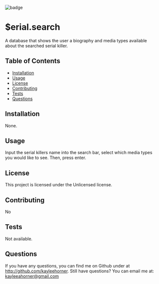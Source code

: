 
![badge](https://img.shields.io/badge/license-Unlicensed-blue)

# $erial.search

A database that shows the user a biography and media types available about the searched serial killer.

## Table of Contents
* [Installation](#Installation)
* [Usage](#Usage)
* [License](#License)
* [Contributing](#Contributing)
* [Tests](#Tests)
* [Questions](#Questions)


## Installation
None.

## Usage
Input the serial killers name into the search bar, select which media types you would like to see. Then, press enter.

## License
This project is licensed under the Unlicensed license.

## Contributing
No

## Tests
Not available.

## Questions
If you have any questions, you can find me on Github under at http://github.com/kayleehorner. Still have questions? You can email me at: kayleeahorner@gmail.com

